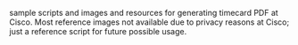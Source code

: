 sample scripts and images and resources for generating timecard PDF at Cisco.
Most reference images not available due to privacy reasons at Cisco; just a reference script for future possible usage.
